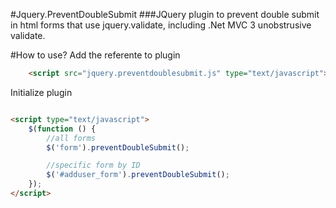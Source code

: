#Jquery.PreventDoubleSubmit
###JQuery plugin to prevent double submit in html forms that use jquery.validate, including .Net MVC 3 unobstrusive validate.

#How to use?
Add the referente to plugin

```html
    <script src="jquery.preventdoublesubmit.js" type="text/javascript"></script>
```

Initialize plugin
```html

<script type="text/javascript">
    $(function () {
    	//all forms
    	$('form').preventDoubleSubmit(); 

    	//specific form by ID
    	$('#adduser_form').preventDoubleSubmit(); 
    });
</script>
```
